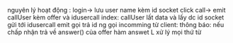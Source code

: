 nguyên lý hoạt động :
login-> lưu user name kèm id socket
click call-> emit callUser kèm offer và idusercall
index: callUser lất data và lấy dc id socket gửi tới idusercall emit gọi trả id ng gọi
incomming từ client:
thông báo: nếu chấp nhận trả về answer() của offer
 hàm answet L xử lý mọi thứ từ 